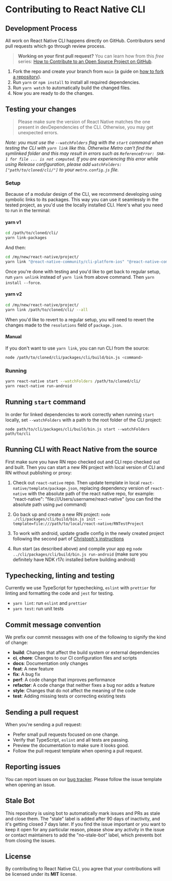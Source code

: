# Contributing to React Native CLI

## Development Process

All work on React Native CLI happens directly on GitHub. Contributors send pull requests which go through review process.

> **Working on your first pull request?** You can learn how from this _free_ series: [How to Contribute to an Open Source Project on GitHub](https://egghead.io/series/how-to-contribute-to-an-open-source-project-on-github).

1. Fork the repo and create your branch from `main` (a guide on [how to fork a repository](https://help.github.com/articles/fork-a-repo/)).
1. Run `yarn` or `npm install` to install all required dependencies.
1. Run `yarn watch` to automatically build the changed files.
1. Now you are ready to do the changes.

## Testing your changes

> Please make sure the version of React Native matches the one present in devDependencies of the CLI. Otherwise, you may get unexpected errors.

_Note: you must use the `--watchFolders` flag with the `start` command when testing the CLI with `yarn link` like this. Otherwise Metro can't find the symlinked folder and this may result in errors such as `ReferenceError: SHA-1 for file ... is not computed`. If you are experiencing this error while using Release configuration, please add `watchFolders: ["path/to/cloned/cli/"]` to your `metro.config.js` file._

### Setup

Because of a modular design of the CLI, we recommend developing using symbolic links to its packages. This way you can use it seamlessly in the tested project, as you'd use the locally installed CLI. Here's what you need to run in the terminal:

#### yarn v1

```sh
cd /path/to/cloned/cli/
yarn link-packages
```

And then:

```sh
cd /my/new/react-native/project/
yarn link "@react-native-community/cli-platform-ios" "@react-native-community/cli-platform-android" "@react-native-community/cli" "@react-native-community/cli-server-api" "@react-native-community/cli-types" "@react-native-community/cli-tools" "@react-native-community/cli-debugger-ui" "@react-native-community/cli-hermes" "@react-native-community/cli-clean" "@react-native-community/cli-doctor" "@react-native-community/cli-config" "@react-native-community/cli-platform-apple" "@react-native-community/cli-link-assets"
```

Once you're done with testing and you'd like to get back to regular setup, run `yarn unlink` instead of `yarn link` from above command. Then `yarn install --force`.

#### yarn v2

```sh
cd /my/new/react-native/project/
yarn link /path/to/cloned/cli/ --all
```

When you'd like to revert to a regular setup, you will need to revert the changes made to the `resolutions` field of `package.json`.

#### Manual

If you don't want to use `yarn link`, you can run CLI from the source:

```sh
node /path/to/cloned/cli/packages/cli/build/bin.js <command>
```

### Running

```sh
yarn react-native start --watchFolders /path/to/cloned/cli/
yarn react-native run-android
```

## Running `start` command

In order for linked dependencies to work correctly when running `start` locally, set `--watchFolders` with a path to the root folder of the CLI project:

```
node path/to/cli/packages/cli/build/bin.js start --watchFolders path/to/cli
```

## Running CLI with React Native from the source

First make sure you have RN repo checked out and CLI repo checked out and built. Then you can start a new RN project with local version of CLI and RN without publishing or proxy:

1. Check out `react-native` repo. Then update template in local `react-native/template/package.json`, replacing dependency version of `react-native` with the absolute path of the react native repo, for example: "react-native": "file:///Users/username/react-native" (you can find the absolute path using `pwd` command)

1. Go back up and create a new RN project: `node ./cli/packages/cli/build/bin.js init --template=file:///path/to/local/react-native/RNTestProject`

1. To work with android, update gradle config in the newly created project following the second part of [Christoph's instructions](https://gist.github.com/cpojer/38a91f90614f35769e88410e3a387b48)

1. Run start (as described above) and compile your app eg `node ../cli/packages/cli/build/bin.js run-android` (make sure you definitely have NDK r17c installed before building android)

## Typechecking, linting and testing

Currently we use TypeScript for typechecking, `eslint` with `prettier` for linting and formatting the code and `jest` for testing.

- `yarn lint`: run `eslint` and `prettier`
- `yarn test`: run unit tests

## Commit message convention

We prefix our commit messages with one of the following to signify the kind of change:

- **build**: Changes that affect the build system or external dependencies
- **ci**, **chore**: Changes to our CI configuration files and scripts
- **docs**: Documentation only changes
- **feat**: A new feature
- **fix**: A bug fix
- **perf**: A code change that improves performance
- **refactor**: A code change that neither fixes a bug nor adds a feature
- **style**: Changes that do not affect the meaning of the code
- **test**: Adding missing tests or correcting existing tests

## Sending a pull request

When you're sending a pull request:

- Prefer small pull requests focused on one change.
- Verify that TypeScript, `eslint` and all tests are passing.
- Preview the documentation to make sure it looks good.
- Follow the pull request template when opening a pull request.

## Reporting issues

You can report issues on our [bug tracker](https://github.com/react-native-community/react-native-cli/issues). Please follow the issue template when opening an issue.

## Stale Bot

This repository is using bot to automatically mark issues and PRs as stale and close them. The "stale" label is added after 90 days of inactivity, and it's getting closed 7 days later. If you find the issue important or you want to keep it open for any particular reason, please show any activity in the issue or contact maintainers to add the "no-stale-bot" label, which prevents bot from closing the issues.

## License

By contributing to React Native CLI, you agree that your contributions will be licensed under its **MIT** license.
